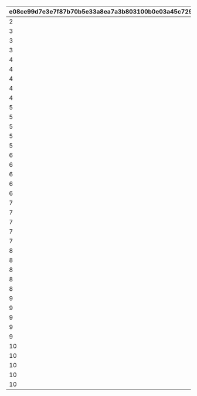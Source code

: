 |e08ce99d7e3e7f87b70b5e33a8ea7a3b803100b0e03a45c729ac10b7e6e57553|9f516b10ec2760bb515265042090332377965193ec1376999ce6c58d9d96a673|e8fb849290f6e6fd47b6e6cf9d36d0d65ed35b3257e90ff0f2045b354c5e6c66|6a1255a21899698420a8049615a6ab9b567c832581c6c55a14442292ffa3856d|
| --- | --- | --- | --- |
|2|20|1|20|
|3|30|1|30|
|3|50|2|80|
|3|80|3|160|
|4|60|1|60|
|4|100|2|160|
|4|180|3|340|
|4|360|4|700|
|4|500|5|1200|
|5|100|1|100|
|5|160|2|260|
|5|280|3|540|
|5|480|4|1020|
|5|780|5|1800|
|6|100|1|100|
|6|160|2|260|
|6|280|3|540|
|6|480|4|1020|
|6|780|5|1800|
|7|100|1|100|
|7|160|2|260|
|7|280|3|540|
|7|480|4|1020|
|7|780|5|1800|
|8|100|1|100|
|8|160|2|260|
|8|280|3|540|
|8|480|4|1020|
|8|780|5|1800|
|9|100|1|100|
|9|160|2|260|
|9|280|3|540|
|9|480|4|1020|
|9|780|5|1800|
|10|100|1|100|
|10|160|2|260|
|10|280|3|540|
|10|480|4|1020|
|10|780|5|1800|